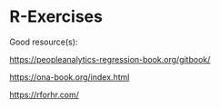 # R-Exercises

Good resource(s):

https://peopleanalytics-regression-book.org/gitbook/

https://ona-book.org/index.html

https://rforhr.com/
